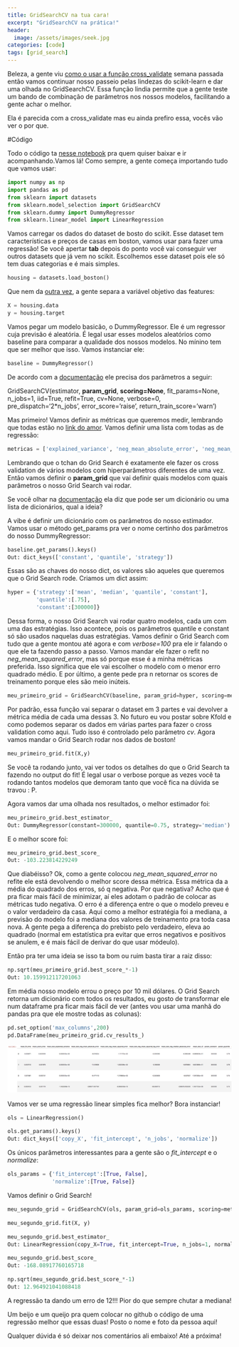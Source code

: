 ```yaml
---
title: GridSearchCV na tua cara!
excerpt: "GridSearchCV na prática!"
header:
  image: /assets/images/seek.jpg
categories: [code]
tags: [grid_search]
---
```

Beleza, a gente viu [como o usar a função cross_validate](https://gusrabbit.com/code/cross_validate/) semana passada então vamos continuar nosso passeio pelas lindezas do scikit-learn e dar uma olhada no GridSearchCV.
Essa função lindia permite que a gente teste um bando de combinação de parâmetros nos nossos modelos, facilitando a gente achar o melhor.

Ela é parecida com a cross_validate mas eu ainda prefiro essa, vocês vão ver o por que.

#Código

Todo o código ta [nesse notebook](https://github.com/gusrabbit/blog-examples/blob/master/GridSearchCV.ipynb) pra quem quiser baixar e ir acompanhando.Vamos lá!
Como sempre, a gente começa importando tudo que vamos usar:

```python
import numpy as np
import pandas as pd
from sklearn import datasets
from sklearn.model_selection import GridSearchCV
from sklearn.dummy import DummyRegressor
from sklearn.linear_model import LinearRegression
```
Vamos carregar os dados do dataset de bosto do scikit. Esse dataset tem características e preços de casas em boston, vamos usar para fazer uma regressão! Se você apertar **tab** depois do ponto você vai conseguir ver outros datasets que já vem no scikit. Escolhemos esse dataset pois ele só tem duas categorias e é mais simples.

```python
housing = datasets.load_boston()
```

Que nem da [outra vez](https://gusrabbit.com/code/cross_validate/), a gente separa a variável objetivo das features:
```python
X = housing.data
y = housing.target
```
Vamos pegar um modelo basicão, o DummyRegressor. Ele é um regressor cuja previsão é aleatória. É legal usar esses modelos aleatórios como baseline para comparar a qualidade dos nossos modelos. No mínino tem que ser melhor que isso. Vamos instanciar ele:

```python
baseline = DummyRegressor()
```
De acordo com a [documentação](http://scikit-learn.org/stable/modules/generated/sklearn.model_selection.GridSearchCV.html) ele precisa dos parâmetros a seguir:

GridSearchCV(estimator, **param_grid**, **scoring=None**, fit_params=None, n_jobs=1, iid=True, refit=True, cv=None, verbose=0, pre_dispatch=‘2\*n_jobs’, error_score=’raise’, return_train_score=’warn’)

Mas primeiro! Vamos definir as métricas que queremos medir, lembrando que todas estão no [link do amor](http://scikit-learn.org/stable/modules/model_evaluation.html#scoring-parameter). Vamos definir uma lista com todas as de regressão:



```python
metricas = ['explained_variance', 'neg_mean_absolute_error', 'neg_mean_squared_error', 'neg_mean_squared_log_error', 'neg_median_absolute_error', 'r2']
```
Lembrando que o tchan do Grid Search é exatamente ele fazer os cross validation de vários modelos com hiperparâmetros diferentes de uma vez. Então vamos definir o **param_grid** que vai definir quais modelos com quais parâmetros o nosso Grid Search vai rodar.

Se você olhar na [documentação](http://scikit-learn.org/stable/modules/generated/sklearn.model_selection.GridSearchCV.html) ela diz que pode ser um dicionário ou uma lista de dicionários, qual a ideia?

A vibe é definir um dicionário com os parâmetros do nosso estimador. Vamos usar o método get_params pra ver o nome certinho dos parâmetros do nosso DummyRegressor:

```python
baseline.get_params().keys()
Out: dict_keys(['constant', 'quantile', 'strategy'])
```
Essas são as chaves do nosso dict, os valores são aqueles que queremos que o Grid Search rode. Criamos um dict assim:

```python
hyper = {'strategy':['mean', 'median', 'quantile', 'constant'],
         'quantile':[.75],
         'constant':[300000]}
```

Dessa forma, o nosso Grid Search vai rodar quatro modelos, cada um com uma das estratégias. Isso acontece, pois os parâmetros quantile e constant só são usados naquelas duas estratégias. Vamos definir o Grid Search com tudo que a gente montou até agora e com *verbose=100* pra ele ir falando o que ele ta fazendo passo a passo. Vamos mandar ele fazer o refit no *neg_mean_squared_error*, mas só porque esse é a minha métricas preferida. Isso significa que ele vai escolher o modelo com o menor erro quadrado médio. E por último, a gente pede pra n retornar os scores de treinamento porque eles são meio inúteis.

```python
meu_primeiro_grid = GridSearchCV(baseline, param_grid=hyper, scoring=metricas, verbose=100, refit='neg_mean_squared_error', return_train_score=False)
```

Por padrão, essa função vai separar o dataset em 3 partes e vai devolver a métrica média de cada uma dessas 3. No futuro eu vou postar sobre Kfold e como podemos separar os dados em várias partes para fazer o cross validation como aqui. Tudo isso é controlado pelo parâmetro *cv*. Agora vamos mandar o Grid Search rodar nos dados de boston!

```python
meu_primeiro_grid.fit(X,y)
```
Se você ta rodando junto, vai ver todos os detalhes do que o Grid Search ta fazendo no output do fit!
É legal usar o verbose porque as vezes você ta rodando tantos modelos que demoram tanto que você fica na dúvida se travou : P.

Agora vamos dar uma olhada nos resultados, o melhor estimador foi:

```python
meu_primeiro_grid.best_estimator_
Out: DummyRegressor(constant=300000, quantile=0.75, strategy='median')
```
E o melhor score foi:

```python
meu_primeiro_grid.best_score_
Out: -103.223814229249
```
Que diabéisso? Ok, como a gente colocou *neg_mean_squared_error* no refite ele está devolvendo o melhor score dessa métrica. Essa métrica da a média do quadrado dos erros, só q negativa. Por que negativa? Acho que é pra ficar mais fácil de minimizar, aí eles adotam o padrão de colocar as métricas tudo negativa. O erro é a diferença entre o que o modelo preveu e o valor verdadeiro da casa. Aqui como a melhor estratégia foi a mediana, a previsão do modelo foi a mediana dos valores de treinamento pra toda casa nova. A gente pega a diferença do prebisto pelo verdadeiro, eleva ao quadrado (normal em estatística pra evitar que erros negativos e positivos se anulem, e é mais fácil de derivar do que usar módeulo).

Então pra ter uma ideia se isso ta bom ou ruim basta tirar a raiz disso:

```python
np.sqrt(meu_primeiro_grid.best_score_*-1)
Out: 10.159912117201063
```
Em média nosso modelo errou o preço por 10 mil dólares. O Grid Search retorna um dicionário com todos os resultados, eu gosto de transformar ele num dataframe pra ficar mais fácil de ver (antes vou usar uma manhã do pandas pra que ele mostre todas as colunas):

```python
pd.set_option('max_columns',200)
pd.DataFrame(meu_primeiro_grid.cv_results_)
```
![resultados](/assets/images/df.png)


Vamos ver se uma regressão linear simples fica melhor? Bora instanciar!

```python
ols = LinearRegression()
```


```python
ols.get_params().keys()
Out: dict_keys(['copy_X', 'fit_intercept', 'n_jobs', 'normalize'])
```
Os únicos parâmetros interessantes para a gente são o *fit_intercept* e o *normalize*:

```python
ols_params = {'fit_intercept':[True, False],
              'normalize':[True, False]}
```
Vamos definir o Grid Search!
```python
meu_segundo_grid = GridSearchCV(ols, param_grid=ols_params, scoring=metricas, verbose=100, refit='neg_mean_squared_error', return_train_score=False)
```

```python
meu_segundo_grid.fit(X, y)
```

```python
meu_segundo_grid.best_estimator_
Out: LinearRegression(copy_X=True, fit_intercept=True, n_jobs=1, normalize=False)
```

```python
meu_segundo_grid.best_score_
Out: -168.08917760165718

```


```python
np.sqrt(meu_segundo_grid.best_score_*-1)
Out: 12.964921041088418
```
A regressão ta dando um erro de 12!!! Pior do que sempre chutar a mediana! 

Um beijo e um queijo pra quem colocar no github o código de uma regressão melhor que essas duas! Posto o nome e foto da pessoa aqui!

Qualquer dúvida é só deixar nos comentários ali embaixo! Até a próxima!